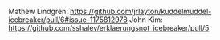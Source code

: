 
Mathew Lindgren: https://github.com/jrlayton/kuddelmuddel-icebreaker/pull/6#issue-1175812978
John Kim: https://github.com/sshalev/erklaerungsnot_icebreaker/pull/5
